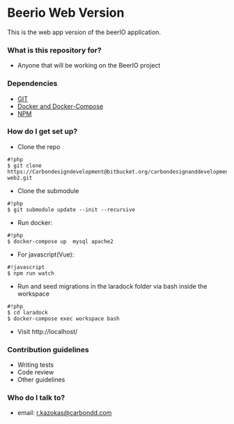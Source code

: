 # Beerio Web Version #

This is the web app version of the beerIO application.

### What is this repository for? ###

* Anyone that will be working on the BeerIO project

### Dependencies ###
- [GIT](https://git-scm.com/download/)
- [Docker and Docker-Compose](https://docs.docker.com/engine/installation/)
- [NPM](https://docs.docker.com/engine/installation/)

### How do I get set up? ###

- Clone the repo

```
#!php
$ git clone https://Carbondesigndevelopment@bitbucket.org/carbondesignanddevelopment/beerio-web2.git
```
- Clone the submodule

```
#!php
$ git submodule update --init --recursive
```

- Run docker: 

```
#!php
$ docker-compose up  mysql apache2
```

- For javascript(Vue): 

```
#!javascript
$ npm run watch
```

- Run and seed migrations in the laradock folder via bash inside the workspace


```
#!php
$ cd laradock
$ docker-compose exec workspace bash
```


- Visit http://localhost/

### Contribution guidelines ###

* Writing tests
* Code review
* Other guidelines

### Who do I talk to? ###

* email: r.kazokas@carbondd.com